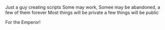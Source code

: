 Just a guy creating scripts
Some may work, Somee may be abandoned, a few of them forever
Most things will be private
a few things will be public

For the Emperor!

